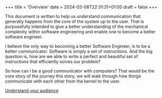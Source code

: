 +++
title = 'Overview'
date = 2024-03-08T22:31:31+01:00
draft = false
+++

This document is written to help us understand communication that generally happens from the core of the system up to the user. That is purposefully intended to give a better understanding of the mechanical complexity within software engineering and enable one to become a better software engineer.

I believe the only way to becoming a better Software Engineer, is to be a better communicator. Software is simply a set of instructions. And the big question is, how are we able to write a perfect and beautiful set of instructions that efficiently solves our problem? 

So how can I be a good communicator with computers? That would be the core story of the journey this story, we will walk through how things communicate with each other from the kernel to the user.

[Understand your audience](/from-kernel-to-user/1-understand-your-audience/)
